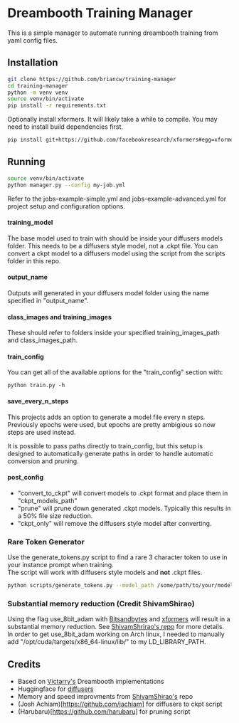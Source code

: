 # Dreambooth Training Manager
This is a simple manager to automate running dreambooth training from yaml config files.

## Installation
```bash
git clone https://github.com/briancw/training-manager
cd training-manager
python -m venv venv
source venv/bin/activate
pip install -r requirements.txt
```
Optionally install xformers. It will likely take a while to compile. You may need to install build dependencies first.
```bash
pip install git+https://github.com/facebookresearch/xformers#egg=xformers
```

## Running
```bash
source venv/bin/activate
python manager.py --config my-job.yml
```
Refer to the jobs-example-simple.yml and jobs-example-advanced.yml for project setup and configuration options.

#### training_model
The base model used to train with should be inside your diffusers models folder. This needs to be a diffusers style model, not a .ckpt file. You can convert a ckpt model to a diffusers model using the script from the scripts folder in this repo.

#### output_name
Outputs will generated in your diffusers model folder using the name specified in "output_name".

#### class_images and training_images
These should refer to folders inside your specified training_images_path and class_images_path.

#### train_config
You can get all of the available options for the "train_config" section with:
```
python train.py -h
```

#### save_every_n_steps
This projects adds an option to generate a model file every n steps. Previously epochs were used, but epochs are pretty ambigious so now steps are used instead.

<!-- #### min_save_step -->

It is possible to pass paths directly to train_config, but this setup is designed to automatically generate paths in order to handle automatic conversion and pruning.

#### post_config
- "convert_to_ckpt" will convert models to .ckpt format and place them in "ckpt_models_path"
- "prune" will prune down generated .ckpt models. Typically this results in a 50% file size reduction.
- "ckpt_only" will remove the diffusers style model after converting.

### Rare Token Generator
Use the generate_tokens.py script to find a rare 3 character token to use in your instance prompt when training.<br>
The script will work with diffusers style models and **not** .ckpt files.
```bash
python scripts/generate_tokens.py --model_path /some/path/to/your/model
```

### Substantial memory reduction (Credit ShivamShirao)
Using the flag use_8bit_adam with [Bitsandbytes](https://github.com/TimDettmers/bitsandbytes) and [xformers](https://github.com/facebookresearch/xformers) will result in a substantial memory reduction. See [ShivamShrirao's repo](https://github.com/ShivamShrirao/diffusers/tree/main/examples/dreambooth) for more details.<br>
In order to get use_8bit_adam working on Arch linux, I needed to manually add "/opt/cuda/targets/x86_64-linux/lib/" to my LD_LIBRARY_PATH.<br>

## Credits
- Based on [Victarry's](https://github.com/ShivamShrirao/diffusers/tree/main/examples/dreambooth) Dreambooth implementations
- Huggingface for [diffusers](https://github.com/huggingface/diffusers)
- Memory and speed improvments from [ShivamShirao's](https://github.com/ShivamShrirao/diffusers/tree/main/examples/dreambooth) repo
- (Josh Achiam)[https://github.com/jachiam] for diffusers to ckpt script
- (Harubaru)[https://github.com/harubaru] for pruning script
